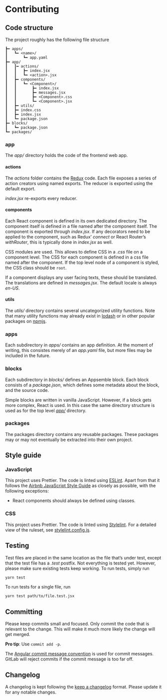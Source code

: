 # Contributing

## Code structure

The project roughly has the following file structure

```
┣━ apps/
┃   ┗━ <name>/
┃       ┗━ app.yaml
┣━ app/
┃   ┃━ actions/
┃   ┃   ┣━ index.jsx
┃   ┃   ┗━ <action>.jsx
┃   ┣━ components/
┃   ┃   ┗━ <Component>/
┃   ┃       ┣━ index.jsx
┃   ┃       ┣━ messages.jsx
┃   ┃       ┣━ <Component>.css
┃   ┃       ┗━ <Component>.jsx
┃   ┣━ utils/
┃   ┣━ index.css
┃   ┣━ index.jsx
┃   ┗━ package.json
┣━ blocks/
┃   ┗━ package.json
┗━ packages/
```

### app

The _app/_ directory holds the code of the frontend web app.

#### actions

The _actions_ folder contains the [Redux] code. Each file exposes a series of action creators using
named exports. The reducer is exported using the default export.

_index.jsx_ re-exports every reducer.

#### components

Each React component is defined in its own dedicated directory. The component itself is defined in a
file named after the component itself. The component is exported through _index.jsx_. If any
decorators need to be applied to the component, such as Redux’ _connect_ or React Router’s
_withRouter_, this is typically done in _index.jsx_ as well.

CSS modules are used. This allows to define CSS in a _.css_ file on a component level. The CSS for
each component is defined in a css file named after the component. If the top level node of a
component is styled, the CSS class should be `root`.

If a component displays any user facing texts, these should be translated. The translations are
defined in _messages.jsx_. The default locale is always _en-US_.

#### utils

The _utils/_ directory contains several uncategorized utility functions. Note that many utility
functions may already exist in [lodash] or in other popular packages on [npmjs].

### apps

Each subdirectory in _apps/_ contains an app definition. At the moment of writing, this consistes
merely of an _app.yaml_ file, but more files may be included in the future.

### blocks

Each subdirectory in _blocks/_ defines an Appsemble block. Each block consists of a _package.json_,
which defines some metadata about the block, and the source code.

Simple blocks are written in vanilla JavaScript. However, if a block gets more complex, React is
used. In this case the same directory structure is used as for the top level _[app/](#app)_
directory.

### packages

The packages directory contains any reusable packages. These packages may or may not eventually be
extracted into their own project.

## Style guide

### JavaScript

This project uses Prettier. The code is linted using [ESLint]. Apart from that it follows the
[Airbnb JavaScript Style Guide] as closely as possible, with the following exceptions:

- React components should always be defined using classes.

### CSS

This project uses Prettier. The code is linted using [Stylelint]. For a detailed view of the
ruleset, see [stylelint.config.js](./stylelint.config.js).

## Testing

Test files are placed in the same location as the file that’s under test, except that the test file
has a _.test_ postfix. Not everything is tested yet. However, please make sure existing tests keep
working. To run tests, simply run

```sh
yarn test
```

To run tests for a single file, run

```sh
yarn test path/to/file.test.jsx
```

## Committing

Please keep commits small and focused. Only commit the code that is relevant to the change. This
will make it much more likely the change will get merged.

**Pro tip**: Use `commit add -p`.

The [Angular commit message convention] is used for commit messages. GitLab will reject commits if
the commit message is too far off.

## Changelog

A changelog is kept following the [keep a changelog] format. Please update it for any notable
changes.

[airbnb javascript style guide]: https://github.com/airbnb/javascript
[angular commit message convention]:
  https://github.com/angular/angular/blob/master/CONTRIBUTING.md#commit
[css modules]: https://github.com/css-modules/css-modules
[eslint]: https://eslint.org
[keep a changelog]: https://keepachangelog.com/en/1.0.0
[lodash]: https://www.npmjs.com/package/lodash-es
[npmjs]: https://www.npmjs.com
[redux]: https://redux.js.org
[stylelint]: https://stylelint.io
